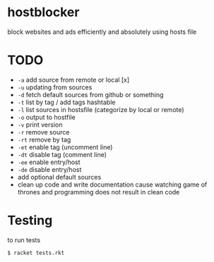 # hostblocker
block websites and ads efficiently and absolutely using hosts file

# TODO
- `-a` add source from remote or local [x]
- `-u` updating from sources
- `-d` fetch default sources from github or something
- `-t` list by tag / add tags hashtable
- `-l` list sources in hostsfile (categorize by local or remote)
- `-o` output to hostfile
- `-v` print version
- `-r` remove source
- `-rt` remove by tag
- `-et` enable tag (uncomment line)
- `-dt` disable tag (comment line)
- `-ee` enable entry/host
- `-de` disable entry/host
- add optional default sources
- clean up code and write documentation cause watching game of thrones and programming does not result in clean code


# Testing
to run tests

```$ racket tests.rkt```
